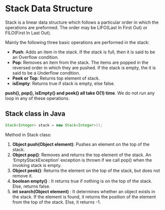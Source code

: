# Stack Data Structure

Stack is a linear data structure which follows a particular order in which the operations are preformed. The order may be LIFO(Last In First Out) or FILO(First In Last Out).

Mainly the following three basic operations are performed in the stack:

* **Push**: Adds an item in the stack. If the stack is full, then it is said to be an Overflow condition.
* **Pop**: Removes an item from the stack. The items are popped in the reversed order in which they are pushed. If the stack is empty, the it is said to be a Underflow condition.
* **Peek or Top**: Returns top element of stack.
* **isEmpty**: Returns true if stack is empty, else false.

**push(), pop(), isEmpty() and peek() all take O(1) time**. We do not run any loop in any of these operations.

## Stack class in Java

```java
Stack<Integer> stack = new Stack<Integer>();
```

Method in Stack class:

1. **Object push(Object element)**: Pushes an element on the top of the stack.
2. **Object pop()**: Removes and returns the top element of the stack. An ‘EmptyStackException’ exception is thrown if we call pop() when the invoking stack is empty.
3. **Object peek()**: Returns the element on the top of the stack, but does not remove it.
4. **boolean empty()** : It returns true if nothing is on the top of the stack. Else, returns false.
5. **int search(Object element)** : It determines whether an object exists in the stack. If the element is found, it returns the position of the element from the top of the stack. Else, it returns -1.